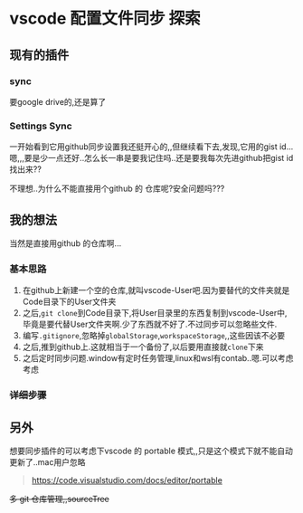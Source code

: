 # vscode 配置文件同步 探索

## 现有的插件

### sync

要google drive的,还是算了

### Settings Sync

一开始看到它用github同步设置我还挺开心的,,但继续看下去,发现,它用的gist id...嗯,,,要是少一点还好..怎么长一串是要我记住吗..还是要我每次先进github把gist id找出来??



不理想..为什么不能直接用个github 的 仓库呢?安全问题吗???



## 我的想法

当然是直接用github 的仓库啊...

### 基本思路

1. 在github上新建一个空的仓库,就叫vscode-User吧.因为要替代的文件夹就是Code目录下的User文件夹
2. 之后,`git clone`到Code目录下,将User目录里的东西复制到vscode-User中,毕竟是要代替User文件夹啊.少了东西就不好了.不过同步可以忽略些文件.
3. 编写`.gitignore`,忽略掉`globalStorage`,`workspaceStorage`,,这些因该不必要
4. 之后,推到github上.这就相当于一个备份了,以后要用直接就`clone`下来
5. 之后定时同步问题.window有定时任务管理,linux和wsl有contab..嗯.可以考虑考虑



### ~~详细步骤~~

## 另外

想要同步插件的可以考虑下vscode 的 portable 模式,,只是这个模式下就不能自动更新了..mac用户忽略

>  <https://code.visualstudio.com/docs/editor/portable>



~~多 git 仓库管理,,sourceTree~~



